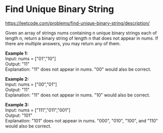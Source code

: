 # Find Unique Binary String
https://leetcode.com/problems/find-unique-binary-string/description/

Given an array of strings nums containing n unique binary strings each of length n, return a binary string of length n that does not appear in nums. If there are multiple answers, you may return any of them.

<b>Example 1:</b>\
Input: nums = ["01","10"]\
Output: "11"\
Explanation: "11" does not appear in nums. "00" would also be correct.

<b>Example 2:</b>\
Input: nums = ["00","01"]\
Output: "11"\
Explanation: "11" does not appear in nums. "10" would also be correct.

<b>Example 3:</b>\
Input: nums = ["111","011","001"]\
Output: "101"\
Explanation: "101" does not appear in nums. "000", "010", "100", and "110" would also be correct.